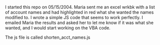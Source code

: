 I started this repo on 05/15/2004. Maria sent me an excel wrkbk with a list of account names and had highlighted in red what she wanted the names modified to. I wrote a simple JS code that seems to work perfectly. I emailed Maria the results and asked her to let me know if it was what she wanted, and I would start working on the VBA code.

The js file is called shorten_acct_names.js

